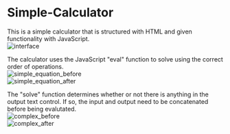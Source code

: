# Simple-Calculator

This is a simple calculator that is structured with HTML and given functionality with JavaScript.
<br>
![interface](https://github.com/user-attachments/assets/cc4c8d19-1145-4d83-b67d-0de336a4337f)

The calculator uses the JavaScript "eval" function to solve using the correct order of operations.
<br>
![simple_equation_before](https://github.com/user-attachments/assets/d1821bf2-5d25-4f3b-904a-33c2835bf9e3)
<br>
![simple_equation_after](https://github.com/user-attachments/assets/691033ea-2fb0-4e94-ad1e-434673d4c11a)



The "solve" function determines whether or not there is anything in the output text control. If so, the input and output need to be concatenated before being evalutated.
<br>
![complex_before](https://github.com/user-attachments/assets/a7dfdd8d-b785-4559-9bf0-56ef438217a4)
<br>
![complex_after](https://github.com/user-attachments/assets/c31caa1f-3e2c-4f32-a051-5690158538df)
